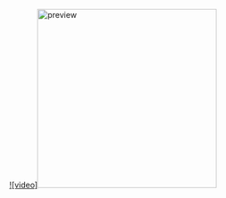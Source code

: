 [![video]<img width="321" alt="preview" src="https://github.com/oldrefery/NikeApp/assets/35261486/0a7d51d8-30e3-43e2-a18e-73f72244fded">](<img width="311" alt="video" src="https://github.com/oldrefery/NikeApp/assets/35261486/f39b3f2a-4cc2-4fb6-84e5-1c1272bea62d">)

